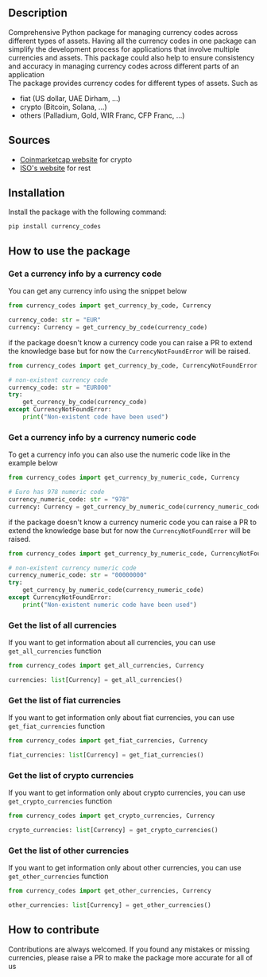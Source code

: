 ## Description
Comprehensive Python package for managing currency codes across different types of assets. Having all the currency codes in one package can simplify the development process for applications that involve multiple currencies and assets. This package could also help to ensure consistency and accuracy in managing currency codes across different parts of an application  
The package provides currency codes for different types of assets. Such as 
- fiat (US dollar, UAE Dirham, ...)
- crypto (Bitcoin, Solana, ...)
- others (Palladium, Gold, WIR Franc, CFP Franc, ...) 

## Sources
 - [Coinmarketcap website](https://coinmarketcap.com) for crypto
 - [ISO's website](https://www.iso.org/iso-4217-currency-codes.html) for rest

## Installation
Install the package with the following command:
```shell
pip install currency_codes
```

## How to use the package
### Get a currency info by a currency code
You can get any currency info using the snippet below
```python
from currency_codes import get_currency_by_code, Currency

currency_code: str = "EUR"
currency: Currency = get_currency_by_code(currency_code)
```
if the package doesn't know a currency code you can raise a PR to extend the knowledge base but for now the `CurrencyNotFoundError` will be raised.

```python
from currency_codes import get_currency_by_code, CurrencyNotFoundError

# non-existent currency code
currency_code: str = "EUR000"
try:
    get_currency_by_code(currency_code)
except CurrencyNotFoundError:
    print("Non-existent code have been used")
```


### Get a currency info by a currency numeric code
To get a currency info you can also use the numeric code like in the example below
```python
from currency_codes import get_currency_by_numeric_code, Currency

# Euro has 978 numeric code
currency_numeric_code: str = "978"
currency: Currency = get_currency_by_numeric_code(currency_numeric_code)
```
if the package doesn't know a currency numeric code you can raise a PR to extend the knowledge base but for now the `CurrencyNotFoundError` will be raised.

```python
from currency_codes import get_currency_by_numeric_code, CurrencyNotFoundError

# non-existent currency numeric code
currency_numeric_code: str = "00000000"
try:
    get_currency_by_numeric_code(currency_numeric_code)
except CurrencyNotFoundError:
    print("Non-existent numeric code have been used")
```


### Get the list of all currencies
If you want to get information about all currencies, you can use `get_all_currencies` function
```python
from currency_codes import get_all_currencies, Currency

currencies: list[Currency] = get_all_currencies()
```

### Get the list of fiat currencies
If you want to get information only about fiat currencies, you can use `get_fiat_currencies` function
```python
from currency_codes import get_fiat_currencies, Currency

fiat_currencies: list[Currency] = get_fiat_currencies()
```

### Get the list of crypto currencies
If you want to get information only about crypto currencies, you can use `get_crypto_currencies` function
```python
from currency_codes import get_crypto_currencies, Currency

crypto_currencies: list[Currency] = get_crypto_currencies()
```

### Get the list of other currencies
If you want to get information only about other currencies, you can use `get_other_currencies` function
```python
from currency_codes import get_other_currencies, Currency

other_currencies: list[Currency] = get_other_currencies()
```

## How to contribute
Contributions are always welcomed. If you found any mistakes or missing currencies, please raise a PR to make the package more accurate for all of us
